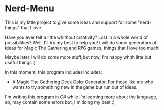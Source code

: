 # Nerd-Menu
This is my little project to give some ideas and support for some "nerd-things" that I love

Have you ever felt a little whithout creativity? Lost in a whole world of possibilities? Well, I'll try my best to help you!
I will do some generators of ideas for Magic The Gathering and RPG games, things that I love too much!

Maybe later I will do some more stuff, but now, I'm happy whith litte but useful things :)

In this moment, this program includes includes:
- A Magic The Gathering Deck Color Generator. For those like me who wants to try something new in the game but run out of ideas.

I'm writing this program in C# while I'm learning more about the language, so, may contain some errors but, I'm doing my best :)
